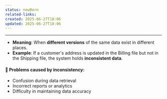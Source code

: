 ```yaml
---
status: newBorn
related-links: 
created: 2025-06-27T18:06
updated: 2025-06-27T18:06
---
```

---

- **Meaning**: When **different versions** of the same data exist in different places.
- **Example**: If a customer's address is updated in the Billing file but not in the Shipping file, the system holds **inconsistent data**.

#### 🔴 Problems caused by inconsistency:

- Confusion during data retrieval
- Incorrect reports or analytics
- Difficulty in maintaining data accuracy